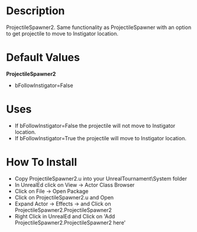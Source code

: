 Description
===============

ProjectileSpawner2. Same functionality as ProjectileSpawner with an option to get projectile to move to Instigator location.

Default Values
===============

**ProjectileSpawner2**
- bFollowInstigator=False

Uses
===============

- If bFollowInstigator=False the projectile will not move to Instigator location.
- If bFollowInstigator=True the projectile will move to Instigator location.

How To Install
===============

- Copy ProjectileSpawner2.u into your UnrealTournament\\System folder
- In UnrealEd click on View -> Actor Class Browser
- Click on File -> Open Package
- Click on ProjectileSpawner2.u and Open
- Expand Actor -> Effects -> and Click on ProjectileSpawner2.ProjectileSpawner2
- Right Click in UnrealEd and Click on 'Add ProjectileSpawner2.ProjectileSpawner2 here'